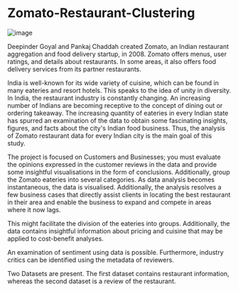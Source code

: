 # Zomato-Restaurant-Clustering 
![image](https://github.com/rauman43/Zomato-Restaurant-Clustering/assets/149938342/75310ad7-41a3-4154-bf87-9fbf847beb3e)




Deepinder Goyal and Pankaj Chaddah created Zomato, an Indian restaurant aggregation and food delivery startup, in 2008. Zomato offers menus, user ratings, and details about restaurants. In some areas, it also offers food delivery services from its partner restaurants.

India is well-known for its wide variety of cuisine, which can be found in many eateries and resort hotels. This speaks to the idea of unity in diversity. In India, the restaurant industry is constantly changing. An increasing number of Indians are becoming receptive to the concept of dining out or ordering takeaway. The increasing quantity of eateries in every Indian state has spurred an examination of the data to obtain some fascinating insights, figures, and facts about the city's Indian food business. Thus, the analysis of Zomato restaurant data for every Indian city is the main goal of this study.


The project is focused on Customers and Businesses; you must evaluate the opinions expressed in the customer reviews in the data and provide some insightful visualisations in the form of conclusions. Additionally, group the Zomato eateries into several categories. As data analysis becomes instantaneous, the data is visualised. Additionally, the analysis resolves a few business cases that directly assist clients in locating the best restaurant in their area and enable the business to expand and compete in areas where it now lags.

This might facilitate the division of the eateries into groups. Additionally, the data contains insightful information about pricing and cuisine that may be applied to cost-benefit analyses.

An examination of sentiment using data is possible. Furthermore, industry critics can be identified using the metadata of reviewers.

Two Datasets are  present. The first dataset contains restaurant information, whereas the second dataset is a review of the restaurant.



